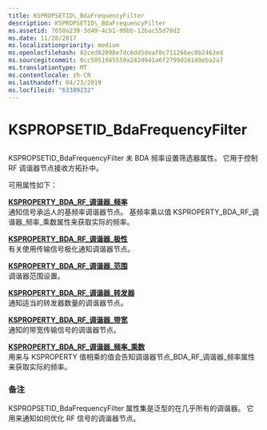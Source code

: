```yaml
---
title: KSPROPSETID\_BdaFrequencyFilter
description: KSPROPSETID\_BdaFrequencyFilter
ms.assetid: 7650a239-3d49-4cb1-99bb-12bac55d70d2
ms.date: 11/28/2017
ms.localizationpriority: medium
ms.openlocfilehash: 82ced82098e7dc6dd5deaf0c711266ec0b2463ed
ms.sourcegitcommit: 0cc5051945559a242d941a6f2799d161d8eba2a7
ms.translationtype: MT
ms.contentlocale: zh-CN
ms.lasthandoff: 04/23/2019
ms.locfileid: "63389232"
---
```

# <a name="kspropsetidbdafrequencyfilter"></a>KSPROPSETID\_BdaFrequencyFilter


## <span id="ddk_kspropsetid_bdafrequencyfilter_ks"></span><span id="DDK_KSPROPSETID_BDAFREQUENCYFILTER_KS"></span>


KSPROPSETID\_BdaFrequencyFilter 未 BDA 频率设置筛选器属性。 它用于控制 RF 调谐器节点接收方拓扑中。

可用属性如下：

<span id="KSPROPERTY_BDA_RF_TUNER_FREQUENCY"></span><span id="ksproperty_bda_rf_tuner_frequency"></span>[**KSPROPERTY\_BDA\_RF\_调谐器\_频率**](ksproperty-bda-rf-tuner-frequency.md)  
通知信号承运人的基频率调谐器节点。 基频率乘以值 KSPROPERTY\_BDA\_RF\_调谐器\_频率\_乘数属性来获取实际的频率。

<span id="KSPROPERTY_BDA_RF_TUNER_POLARITY"></span><span id="ksproperty_bda_rf_tuner_polarity"></span>[**KSPROPERTY\_BDA\_RF\_调谐器\_极性**](ksproperty-bda-rf-tuner-polarity.md)  
有关使用传输信号极化通知调谐器节点。

<span id="KSPROPERTY_BDA_RF_TUNER_RANGE"></span><span id="ksproperty_bda_rf_tuner_range"></span>[**KSPROPERTY\_BDA\_RF\_调谐器\_范围**](ksproperty-bda-rf-tuner-range.md)  
调谐器范围设置。

<span id="KSPROPERTY_BDA_RF_TUNER_TRANSPONDER"></span><span id="ksproperty_bda_rf_tuner_transponder"></span>[**KSPROPERTY\_BDA\_RF\_调谐器\_转发器**](ksproperty-bda-rf-tuner-transponder.md)  
通知适当的转发器数量的调谐器节点。

<span id="KSPROPERTY_BDA_RF_TUNER_BANDWIDTH"></span><span id="ksproperty_bda_rf_tuner_bandwidth"></span>[**KSPROPERTY\_BDA\_RF\_调谐器\_带宽**](ksproperty-bda-rf-tuner-bandwidth.md)  
通知的带宽传输信号的调谐器节点。

<span id="KSPROPERTY_BDA_RF_TUNER_FREQUENCY_MULTIPLIER"></span><span id="ksproperty_bda_rf_tuner_frequency_multiplier"></span>[**KSPROPERTY\_BDA\_RF\_调谐器\_频率\_乘数**](ksproperty-bda-rf-tuner-frequency-multiplier.md)  
用来与 KSPROPERTY 值相乘的值会告知调谐器节点\_BDA\_RF\_调谐器\_频率属性来获取实际的频率。

### <a name="comments"></a>备注

KSPROPSETID\_BdaFrequencyFilter 属性集是泛型的在几乎所有的调谐器。 它用来通知如何优化 RF 信号的调谐器节点。

 

 





